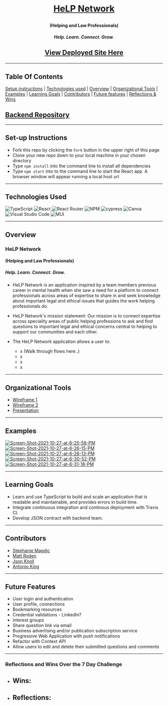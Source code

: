 <!-- <div align='center'>
  <a href="https://ibb.co/723H1sn"><img src="https://i.ibb.co/723H1sn/Shakespeare.png" alt="Shakespeare" border="0"></a>
</div> -->
# <p align='center'>[HeLP Network](https://stephaniemagdic.github.io/doth_translate/)</p>
#### <p align='center'> (Helping and Law Professionals) </p>
##### <p align='center'> Help. Learn. Connect. Grow. </p>
## <p align='center'>[View Deployed Site Here](https://mental-health-fe.herokuapp.com/#/)</p>

---
## Table Of Contents
[Setup instructions](#setup-instructions) | [Technologies used](#technologies-used) | [Overview](#overview) | [Organizational Tools](#Organizational-Tools) | [Examples](#examples) | [Learning Goals](#learning-goals) | [Contributors](#contributors) | [Future features](#future-features) | [Reflections & Wins](#reflections-and-wins) 

## [Backend Repository](https://github.com/mental-health-org/mental_health_be/tree/readme)

---

## Set-up Instructions
  + Fork this repo by clicking the ```Fork``` button in the upper right of this page
  + Clone your new repo down to your local machine in your chosen directory
  + Type ```npm install``` into the command line to install all dependencies
  + Type ```npm start``` into to the command line to start the React app. A browser window will appear running a local host url

---

## Technologies Used

![TypeScript](https://img.shields.io/badge/typescript-%23007ACC.svg?style=for-the-badge&logo=typescript&logoColor=white) ![React](https://img.shields.io/badge/react-%2320232a.svg?style=for-the-badge&logo=react&logoColor=%2361DAFB) ![React Router](https://img.shields.io/badge/React_Router-CA4245?style=for-the-badge&logo=react-router&logoColor=white) ![NPM](https://img.shields.io/badge/NPM-%23000000.svg?style=for-the-badge&logo=npm&logoColor=white) ![cypress](https://img.shields.io/badge/-cypress-%23E5E5E5?style=for-the-badge&logo=cypress&logoColor=058a5e) ![Canva](https://img.shields.io/badge/Canva-%2300C4CC.svg?style=for-the-badge&logo=Canva&logoColor=white) ![Visual Studio Code](https://img.shields.io/badge/Visual%20Studio%20Code-0078d7.svg?style=for-the-badge&logo=visual-studio-code&logoColor=white) ![MUI](https://img.shields.io/badge/MUI-%230081CB.svg?style=for-the-badge&logo=material-ui&logoColor=white)

---

## Overview
### HeLP Network
#### (Helping and Law Professionals)
##### Help. Learn. Connect. Grow.
+ HeLP Network is an application inspired by a team members previous career in mental health when she saw a need for a platform to connect professionals across areas of expertise
to share in and seek knowledge about important legal and ethical issues that guides the work helping professionals do.
+ HeLP Network's mission statement: Our mission is to connect expertise across speciality areas of public helping professions to ask and find questions to important legal and ethical concerns central to helping to support our communities and each other.

+ The HeLP Network application allows a user to:
  - x (Walk through flows here..)
  - x
  - x
  - x
  

---

## Organizational Tools

+ [Wireframe 1](https://github.com/mental-health-org/mental-health-fe/blob/56ed29cda04974f1bb95057e5b5048347bba2301/Helping%20Professionals%20Network%20WireFrame.jpg)
+ [Wireframe 2](https://github.com/mental-health-org/mental-health-fe/blob/691901418d00dadc188aa7787ba580c924a1ff6b/Screen%20Shot%202021-10-27%20at%2011.24.10%20AM.png)
+ [Presentation](https://docs.google.com/presentation/d/10ge_ay2CDi2EQl2OXQGx2XlkOoEywuQl_h5EXHP6fXk/edit#slide=id.p)

---

## Examples

<a href="https://ibb.co/H2ZRNMM"><img src="https://i.ibb.co/H2ZRNMM/Screen-Shot-2021-10-27-at-6-25-58-PM.png" alt="Screen-Shot-2021-10-27-at-6-25-58-PM" border="0"></a> <a href="https://ibb.co/SfTr93C"><img src="https://i.ibb.co/SfTr93C/Screen-Shot-2021-10-27-at-6-26-15-PM.png" alt="Screen-Shot-2021-10-27-at-6-26-15-PM" border="0"></a> <a href="https://ibb.co/FzpRqKZ"><img src="https://i.ibb.co/FzpRqKZ/Screen-Shot-2021-10-27-at-6-28-13-PM.png" alt="Screen-Shot-2021-10-27-at-6-28-13-PM" border="0"></a> <a href="https://ibb.co/tx7fzzS"><img src="https://i.ibb.co/tx7fzzS/Screen-Shot-2021-10-27-at-6-30-52-PM.png" alt="Screen-Shot-2021-10-27-at-6-30-52-PM" border="0"></a> <a href="https://ibb.co/yP0hP4C"><img src="https://i.ibb.co/yP0hP4C/Screen-Shot-2021-10-27-at-6-31-18-PM.png" alt="Screen-Shot-2021-10-27-at-6-31-18-PM" border="0"></a>


---

## Learning Goals
+ Learn and use TypeScript to build and scale an application that is readable and maintainable, and provides errors in build time.
+ Integrate continuous integration and continous deployment with Travis CI.
+ Develop JSON contract with backend team.


---

## Contributors
   + [Stephanie Magdic](https://github.com/stephaniemagdic) 
   + [Matt Roden](https://github.com/Matt-Roden)
   + [Json Knoll](https://github.com/JasonPKnoll)
   + [Antonio King](https://github.com/antoniojking)
   
---


## Future Features
+ User login and authentication
+ User profile, connections
+ Bookmarking resources
+ Credential validations - LinkedIn?
+ Interest groups
+ Share question link via email
+ Business advertising and/or publication subscription service
+ Progressive Web Application with push notifications
+ Refactor with Context API
+ Allow users to edit and delete their submitted questions and comments



---

### Reflections and Wins Over the 7 Day Challenge
+ Wins:
  - 
+ Reflections:
  - 
